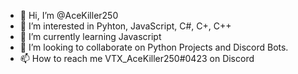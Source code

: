 - 👋 Hi, I’m @AceKiller250
- 👀 I’m interested in Pyhton, JavaScript, C#, C+, C++
- 🌱 I’m currently learning Javascript
- 💞️ I’m looking to collaborate on Python Projects and Discord Bots.
- 📫 How to reach me VTX_AceKiller250#0423 on Discord

<!---
AceKiller250/AceKiller250 is a ✨ special ✨ repository because its `README.md` (this file) appears on your GitHub profile.
You can click the Preview link to take a look at your changes.
--->
